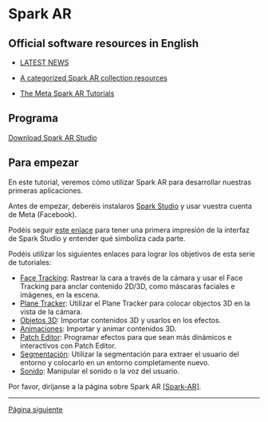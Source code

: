 # Spark AR

## Official software resources in English

- [LATEST NEWS](https://developers.facebook.com/blog/spark_ar_studio/)

- [A categorized Spark AR collection resources](https://github.com/Spark-AR-Community/awesome-spark-ar)

- [The Meta Spark AR Tutorials](https://sparkar.facebook.com/ar-studio/learn/tutorials)
 

## Programa

[Download Spark AR Studio](https://sparkar.facebook.com/ar-studio)

## Para empezar

En este tutorial, veremos cómo utilizar Spark AR para desarrollar nuestras primeras aplicaciones.

Antes de empezar, deberéis instalaros [Spark Studio](https://sparkar.facebook.com/ar-studio/) y usar vuestra cuenta de Meta (Facebook). 

Podéis seguir [este enlace](Spark-AR/Studio.md) para tener una primera impresión de la interfaz de Spark Studio y entender qué simboliza cada parte.

Podéis utilizar los siguientes enlaces para lograr los objetivos de esta serie de tutoriales:

- [Face Tracking](Spark-AR/Face-Tracking.md): Rastrear la cara a través de la cámara y usar el Face Tracking para anclar contenido 2D/3D, como máscaras faciales e imágenes, en la escena.
- [Plane Tracker](Spark-AR/Plane-Tracker.md): Utilizar el Plane Tracker para colocar objectos 3D en la vista de la cámara.
- [Objetos 3D](Spark-AR/Objetos-3D.md): Importar contenidos 3D y usarlos en los efectos.
- [Animaciones](Spark-AR/Animaciones.md): Importar y animar contenidos 3D.
- [Patch Editor](Spark-AR/Patch-Editor.md): Programar efectos para que sean más dinámicos e interactivos con Patch Editor.
- [Segmentación](Spark-AR/Segmentación.md): Utilizar la segmentación para extraer el usuario del entorno y colocarlo en un entorno completamente nuevo.
- [Sonido](Spark-AR/Sonido.md): Manipular el sonido o la voz del usuario.


Por favor, diríjanse a la página sobre Spark AR
[[Spark-AR]](Spark-AR/README.md).

---
[Página siguiente](Studio.md)
